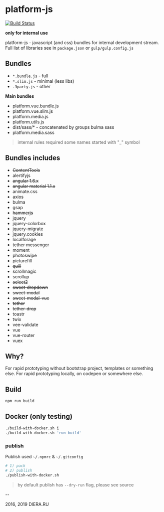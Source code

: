 # platform-js

[![Build Status](https://travis-ci.org/diproart/platform-js.svg?branch=master)](https://travis-ci.org/diproart/platform-js)

**only for internal use**

platform-js - javascript (and css) bundles for internal development stream.
Full list of libraries see in `package.json` or `gulp/gulp.config.js`

## Bundles

- `*.bundle.js` - full
- `*.slim.js` - minimal (less libs)
- `.3party.js` - other

**Main bundles**

- platform.vue.bundle.js
- platform.vue.slim.js
- platform.media.js
- platform.utils.js
- dist/sass/\* - concatenated by groups bulma sass
- platform.media.sass

> internal rules required some names started with "\_" symbol

## Bundles includes

- ~~ContentTools~~
- alertifyjs
- ~~angular 1.6.x~~
- ~~angular material 1.1.x~~
- animate.css
- axios
- bulma
- gsap
- ~~hammerjs~~
- jquery
- jquery-colorbox
- jquery-migrate
- jquery.cookies
- localforage
- ~~tether messenger~~
- moment
- photoswipe
- picturefill
- ~~quill~~
- scrollmagic
- scrollup
- ~~select2~~
- ~~sweet-dropdown~~
- ~~sweet-modal~~
- ~~sweet-modal-vue~~
- ~~tether~~
- ~~tether-drop~~
- toastr
- twix
- vee-validate
- vue
- vue-router
- vuex

## Why?

For rapid prototyping without bootstrap project, templates or something else. For rapid prototyping locally, on codepen or somewhere else.

## Build

```bash
npm run build
```

## Docker (only testing)

```bash
./build-with-docker.sh i
./build-with-docker.sh 'run build'
```

### publish

Publish used `~/.npmrc` & `~/.gitconfig`

```bash
# 1) pack
# 2) publish
./publish-with-docker.sh
```

> by default publish has `--dry-run` flag, please see source

--

2016, 2019 DIERA.RU
